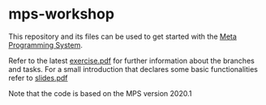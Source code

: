 # mps-workshop
This repository and its files can be used to get started with the [Meta Programming System](https://www.jetbrains.com/mps/).

Refer to the latest [exercise.pdf](https://github.com/tillschallau/mps-workshop/blob/master/latex-code/exercise/exercise.pdf) for further information about the branches and tasks.
For a small introduction that declares some basic functionalities refer to [slides.pdf](https://github.com/tillschallau/mps-workshop/blob/master/latex-code/slides/slides.pdf)

Note that the code is based on the MPS version 2020.1
